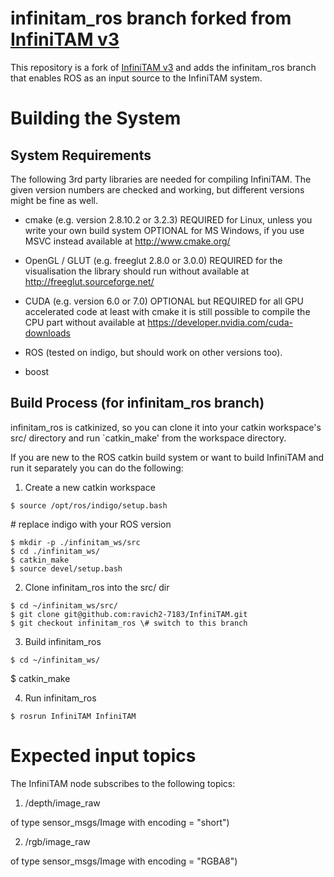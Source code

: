 # infinitam_ros branch forked from [InfiniTAM v3](https://github.com/victorprad/InfiniTAM)

This repository is a fork of [InfiniTAM v3](https://github.com/victorprad/InfiniTAM) and adds the infinitam_ros branch that enables ROS as an input source to the InfiniTAM system. 

# Building the System

## System Requirements

The following 3rd party libraries are needed for compiling InfiniTAM. The given version numbers are checked and working, but different versions might be fine as well. 

  - cmake (e.g. version 2.8.10.2 or 3.2.3)
    REQUIRED for Linux, unless you write your own build system
    OPTIONAL for MS Windows, if you use MSVC instead
    available at http://www.cmake.org/

  - OpenGL / GLUT (e.g. freeglut 2.8.0 or 3.0.0)
    REQUIRED for the visualisation
    the library should run without
    available at http://freeglut.sourceforge.net/

  - CUDA (e.g. version 6.0 or 7.0)
    OPTIONAL but REQUIRED for all GPU accelerated code
    at least with cmake it is still possible to compile the CPU part without
    available at https://developer.nvidia.com/cuda-downloads

  - ROS (tested on indigo, but should work on other versions too).

  - boost

## Build Process (for infinitam_ros branch)

infinitam\_ros is catkinized, so you can clone it into your catkin workspace's src/ directory and run `catkin_make' from the workspace directory. 

If you are new to the ROS catkin build system or want to build InfiniTAM and run it separately you can do the following: 

1. Create a new catkin workspace
```
$ source /opt/ros/indigo/setup.bash
```

\# replace indigo with your ROS version

```
$ mkdir -p ./infinitam_ws/src
$ cd ./infinitam_ws/
$ catkin_make
$ source devel/setup.bash
```

2. Clone infinitam_ros into the src/ dir
```
$ cd ~/infinitam_ws/src/
$ git clone git@github.com:ravich2-7183/InfiniTAM.git
$ git checkout infinitam_ros \# switch to this branch
```

3. Build infinitam_ros
```
$ cd ~/infinitam_ws/
```
$ catkin_make

4. Run infinitam_ros
```
$ rosrun InfiniTAM InfiniTAM
```

# Expected input topics
The InfiniTAM node subscribes to the following topics:

1. /depth/image_raw

of type sensor_msgs/Image with encoding = "short")

2. /rgb/image_raw

of type sensor_msgs/Image with encoding = "RGBA8")

